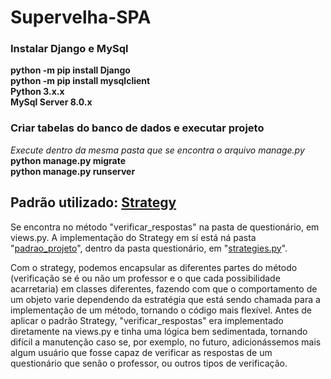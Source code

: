 
# Supervelha-SPA

### Instalar Django e MySql
<b>python -m pip install Django <br>
python -m pip install mysqlclient <br>
Python 3.x.x <br>
MySql Server 8.0.x
</b>
### Criar tabelas do banco de dados e executar projeto

<i>Execute dentro da mesma pasta que se encontra o arquivo manage.py</i> <br>
<b>
python manage.py migrate <br>
python manage.py runserver <br>
</b>
## Padrão utilizado: <a href="https://refactoring.guru/pt-br/design-patterns/strategy" target="_blank">Strategy</a>
Se encontra no método "verificar_respostas" na pasta de questionário, em views.py. A implementação do Strategy em sí está ná pasta "<a href="https://github.com/virocha11/Supervelha-SPA/tree/main/back_end/questionario/padrao_projeto" target="_blank">padrao_projeto</a>", dentro da pasta questionário, em "<a href="https://github.com/virocha11/Supervelha-SPA/blob/main/back_end/questionario/padrao_projeto/strategies.py" target="_blank">strategies.py</a>".

Com o strategy, podemos encapsular as diferentes partes do método (verificação se é ou não um professor e o que cada possibilidade acarretaria) em classes diferentes, fazendo com que o comportamento de um objeto varie dependendo da estratégia que está sendo chamada para a implementação de um método, tornando o código mais flexível.
Antes de aplicar o padrão Strategy, "verificar_respostas" era implementado diretamente na views.py e tinha uma lógica bem sedimentada, tornando difícil a manutenção caso se, por exemplo, no futuro, adicionássemos mais algum usuário que fosse capaz de verificar as respostas de um questionário que senão o professor, ou outros tipos de verificação.
